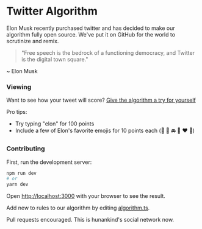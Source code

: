 # Twitter Algorithm

Elon Musk recently purchased twitter and has decided to make our algorithm fully open source. We've put it on GitHub for the world to scrutinize and remix.

> "Free speech is the bedrock of a functioning democracy, and Twitter is the digital town square."

~ Elon Musk

### Viewing

Want to see how your tweet will score?
[Give the algorithm a try for yourself](https://twitter-algorithm.vercel.app/)

Pro tips:

- Try typing "elon" for 100 points
- Include a few of Elon's favorite emojis for 10 points each (🚀 💫 🚘 🍆 ❤️ 🫃)

### Contributing

First, run the development server:

```bash
npm run dev
# or
yarn dev
```

Open [http://localhost:3000](http://localhost:3000) with your browser to see the result.

Add new to rules to our algorithm by editing [algorithm.ts](./lib/algorithm.ts).

Pull requests encouraged. This is hunankind's social network now.
